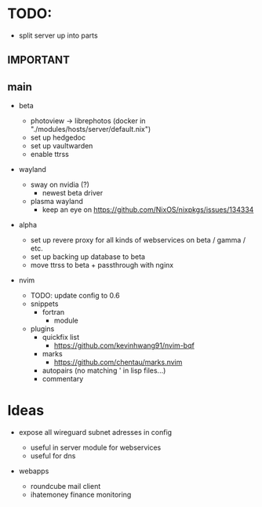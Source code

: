 # TODO:

- split server up into parts

## IMPORTANT


## main

- beta
    - photoview -> librephotos (docker in "./modules/hosts/server/default.nix")
    - set up hedgedoc
    - set up vaultwarden
    - enable ttrss

- wayland
    - sway on nvidia (?) 
        - newest beta driver
    - plasma wayland
        - keep an eye on https://github.com/NixOS/nixpkgs/issues/134334

- alpha
    - set up revere proxy for all kinds of webservices on beta / gamma / etc.
    - set up backing up database to beta
    - move ttrss to beta + passthrough with nginx

- nvim
    - TODO: update config to 0.6
    - snippets
        - fortran
            - module
    - plugins
        - quickfix list
            - https://github.com/kevinhwang91/nvim-bqf
        - marks 
            - https://github.com/chentau/marks.nvim
        - autopairs (no matching ' in lisp files...)
        - commentary

# Ideas

- expose all wireguard subnet adresses in config
    - useful in server module for webservices
    - useful for dns 

- webapps
    - roundcube mail client
    - ihatemoney finance monitoring

